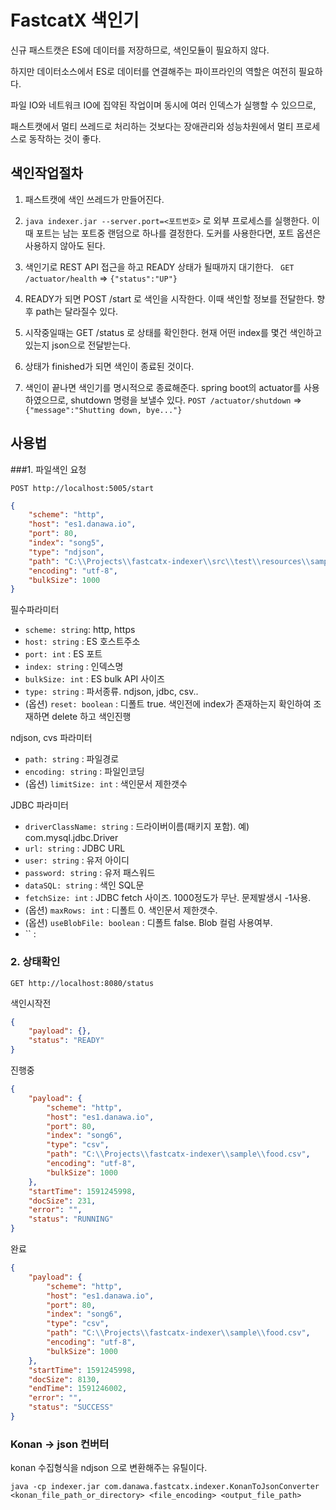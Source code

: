 # FastcatX 색인기

신규 패스트캣은 ES에 데이터를 저장하므로, 색인모듈이 필요하지 않다. 

하지만 데이터소스에서 ES로 데이터를 연결해주는 파이프라인의 역할은 여전히 필요하다.

파일 IO와 네트워크 IO에 집약된 작업이며 동시에 여러 인덱스가 실행할 수 있으므로,

패스트캣에서 멀티 쓰레드로 처리하는 것보다는 장애관리와 성능차원에서 멀티 프로세스로 동작하는 것이 좋다.

## 색인작업절차

1. 패스트캣에 색인 쓰레드가 만들어진다.

2. `java indexer.jar --server.port=<포트번호>` 로 외부 프로세스를 실행한다. 
이때 포트는 남는 포트중 랜덤으로 하나를 결정한다. 도커를 사용한다면, 포트 옵션은 사용하지 않아도 된다.

3. 색인기로 REST API 접근을 하고 READY 상태가 될때까지 대기한다. ` GET /actuator/health` => `{"status":"UP"}`

4. READY가 되면 POST /start 로 색인을 시작한다. 이때 색인할 정보를 전달한다. 향후 path는 달라질수 있다.

5. 시작중일때는 GET /status 로 상태를 확인한다. 현재 어떤 index를 몇건 색인하고 있는지 json으로 전달받는다.

6. 상태가 finished가 되면 색인이 종료된 것이다.

7. 색인이 끝나면 색인기를 명시적으로 종료해준다. spring boot의 actuator를 사용하였으므로, shutdown 명령을 보낼수 있다.
`POST /actuator/shutdown` => `{"message":"Shutting down, bye..."}`

## 사용법

###1. 파일색인 요청

`POST http://localhost:5005/start`

```json
{
    "scheme": "http",
    "host": "es1.danawa.io",
    "port": 80,
    "index": "song5",
    "type": "ndjson",
    "path": "C:\\Projects\\fastcatx-indexer\\src\\test\\resources\\sample.ndjson",
    "encoding": "utf-8",
    "bulkSize": 1000
}
```

필수파라미터
- `scheme: string`: http, https
- `host: string` : ES 호스트주소
- `port: int` : ES 포트
- `index: string` : 인덱스명
- `bulkSize: int` : ES bulk API 사이즈
- `type: string` : 파서종류. ndjson, jdbc, csv..
- (옵션) `reset: boolean` : 디폴트 true. 색인전에 index가 존재하는지 확인하여 조재하면 delete 하고 색인진행

ndjson, cvs 파라미터
- `path: string` : 파일경로
- `encoding: string` : 파일인코딩
- (옵션) `limitSize: int` : 색인문서 제한갯수 

JDBC 파라미터
- `driverClassName: string` : 드라이버이름(패키지 포함). 예) com.mysql.jdbc.Driver  
- `url: string` : JDBC URL
- `user: string` : 유저 아이디
- `password: string` : 유저 패스워드
- `dataSQL: string` : 색인 SQL문 
- `fetchSize: int` : JDBC fetch 사이즈. 1000정도가 무난. 문제발생시 -1사용.
- (옵션) `maxRows: int` : 디폴트 0. 색인문서 제한갯수.
- (옵션) `useBlobFile: boolean` : 디폴트 false. Blob 컬럼 사용여부. 
- `` :  

### 2. 상태확인

`GET http://localhost:8080/status`

색인시작전
```json
{
    "payload": {},
    "status": "READY"
}
```

진행중
```json
{
    "payload": {
        "scheme": "http",
        "host": "es1.danawa.io",
        "port": 80,
        "index": "song6",
        "type": "csv",
        "path": "C:\\Projects\\fastcatx-indexer\\sample\\food.csv",
        "encoding": "utf-8",
        "bulkSize": 1000
    },
    "startTime": 1591245998,
    "docSize": 231,
    "error": "",
    "status": "RUNNING"
}
```

완료
```json
{
    "payload": {
        "scheme": "http",
        "host": "es1.danawa.io",
        "port": 80,
        "index": "song6",
        "type": "csv",
        "path": "C:\\Projects\\fastcatx-indexer\\sample\\food.csv",
        "encoding": "utf-8",
        "bulkSize": 1000
    },
    "startTime": 1591245998,
    "docSize": 8130,
    "endTime": 1591246002,
    "error": "",
    "status": "SUCCESS"
}
```

### Konan -> json 컨버터
konan 수집형식을 ndjson 으로 변환해주는 유틸이다.

`java -cp indexer.jar com.danawa.fastcatx.indexer.KonanToJsonConverter <konan_file_path_or_directory> <file_encoding> <output_file_path>`

